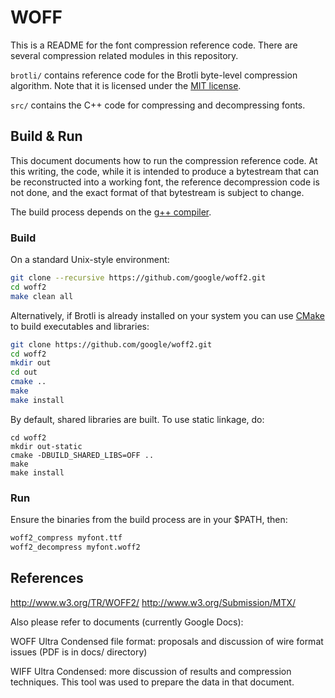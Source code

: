 # WOFF
This is a README for the font compression reference code. There are several
compression related modules in this repository.

`brotli/` contains reference code for the Brotli byte-level compression
algorithm. Note that it is licensed under the [MIT license](./LICENSE).

`src/` contains the C++ code for compressing and decompressing fonts.

## Build & Run

This document documents how to run the compression reference code. At this
writing, the code, while it is intended to produce a bytestream that can be
reconstructed into a working font, the reference decompression code is not
done, and the exact format of that bytestream is subject to change.

The build process depends on the [g++ compiler](https://gcc.gnu.org/).

### Build

On a standard Unix-style environment:

```bash
git clone --recursive https://github.com/google/woff2.git
cd woff2
make clean all
```

Alternatively, if Brotli is already installed on your system you can use [CMake](https://cmake.org/)
to build executables and libraries:

```bash
git clone https://github.com/google/woff2.git
cd woff2
mkdir out
cd out
cmake ..
make
make install
```

By default, shared libraries are built. To use static linkage, do:

```
cd woff2
mkdir out-static
cmake -DBUILD_SHARED_LIBS=OFF ..
make
make install
```

### Run

Ensure the binaries from the build process are in your $PATH, then:

```bash
woff2_compress myfont.ttf
woff2_decompress myfont.woff2
```

## References

http://www.w3.org/TR/WOFF2/
http://www.w3.org/Submission/MTX/

Also please refer to documents (currently Google Docs):

WOFF Ultra Condensed file format: proposals and discussion of wire format
issues (PDF is in docs/ directory)

WIFF Ultra Condensed: more discussion of results and compression techniques.
This tool was used to prepare the data in that document.
